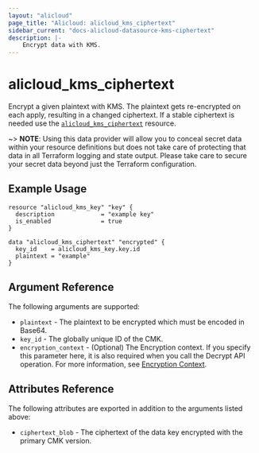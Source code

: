 ```yaml
---
layout: "alicloud"
page_title: "Alicloud: alicloud_kms_ciphertext"
sidebar_current: "docs-alicloud-datasource-kms-ciphertext"
description: |-
    Encrypt data with KMS.
---
```


# alicloud\_kms\_ciphertext

Encrypt a given plaintext with KMS. The plaintext gets re-encrypted on each apply, resulting in a changed ciphertext. If a stable ciphertext is needed use the [`alicloud_kms_ciphertext`](/docs/providers/alicloud/r/kms_ciphertext.html) resource.

~> **NOTE**: Using this data provider will allow you to conceal secret data within your resource definitions but does not take care of protecting that data in all Terraform logging and state output. Please take care to secure your secret data beyond just the Terraform configuration.

## Example Usage

```
resource "alicloud_kms_key" "key" {
  description             = "example key"
  is_enabled              = true
}

data "alicloud_kms_ciphertext" "encrypted" {
  key_id    = alicloud_kms_key.key.id
  plaintext = "example"
}
```

## Argument Reference

The following arguments are supported:

* `plaintext` - The plaintext to be encrypted which must be encoded in Base64.
* `key_id` - The globally unique ID of the CMK.
* `encryption_context` -
  (Optional) The Encryption context. If you specify this parameter here, it is also required when you call the Decrypt API operation. For more information, see [Encryption Context](https://www.alibabacloud.com/help/doc-detail/42975.htm).

## Attributes Reference

The following attributes are exported in addition to the arguments listed above:

* `ciphertext_blob` - The ciphertext of the data key encrypted with the primary CMK version.

